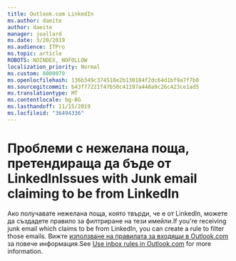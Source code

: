 ```yaml
---
title: Outlook.com LinkedIn
ms.author: daeite
author: daeite
manager: joallard
ms.date: 3/20/2019
ms.audience: ITPro
ms.topic: article
ROBOTS: NOINDEX, NOFOLLOW
localization_priority: Normal
ms.custom: 8000079
ms.openlocfilehash: 136b349c374518e2b130184f2dc64d1bf9a7f7b0
ms.sourcegitcommit: b43f77221f47b50c41197a448a9c26c423ce1ad5
ms.translationtype: MT
ms.contentlocale: bg-BG
ms.lasthandoff: 11/15/2019
ms.locfileid: "36494336"
---
```

# <a name="issues-with-junk-email-claiming-to-be-from-linkedin"></a><span data-ttu-id="85f76-102">Проблеми с нежелана поща, претендираща да бъде от LinkedIn</span><span class="sxs-lookup"><span data-stu-id="85f76-102">Issues with Junk email claiming to be from LinkedIn</span></span>

<span data-ttu-id="85f76-103">Ако получавате нежелана поща, която твърди, че е от LinkedIn, можете да създадете правило за филтриране на тези имейли.</span><span class="sxs-lookup"><span data-stu-id="85f76-103">If you're receiving junk email which claims to be from LinkedIn, you can create a rule to filter those emails.</span></span>
<span data-ttu-id="85f76-104">Вижте [използване на правилата за входящи в Outlook.com](https://aka.ms/OutlookComInboxRules) за повече информация.</span><span class="sxs-lookup"><span data-stu-id="85f76-104">See [Use inbox rules in Outlook.com](https://aka.ms/OutlookComInboxRules) for more information.</span></span>


